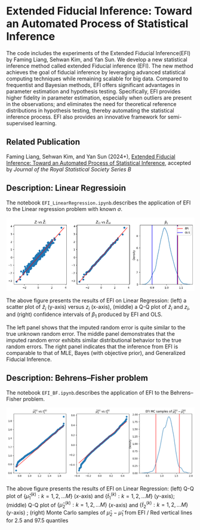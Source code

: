 Extended Fiducial Inference: Toward an Automated Process of Statistical Inference
===============

The code includes the experiments of the Extended Fiducial Inference(EFI) by Faming Liang, Sehwan Kim, and Yan Sun. We develop a new statistical inference method called extended Fiducial inference (EFI). 
The new method achieves the goal of fiducial inference by leveraging advanced statistical computing techniques while remaining scalable for big data. Compared to frequentist and Bayesian methods, EFI offers significant advantages in parameter estimation and hypothesis testing. Specifically, EFI provides higher fidelity in parameter estimation, especially when outliers are present in the observations; and eliminates the need for theoretical reference distributions in hypothesis testing, thereby automating the statistical inference process. EFI also provides an innovative framework for semi-supervised learning.

## Related Publication

Faming Liang, Sehwan Kim, and Yan Sun (2024+), [Extended Fiducial Inference: Toward an Automated Process of Statistical Inference](https://arxiv.org/abs/2407.21622), accepted by *Journal of the Royal Statistical Society Series B*


## Description: Linear Regressioin

The notebook `EFI_LinearRegression.ipynb`.describes the application of EFI to the Linear regression problem with known $\sigma$.

<p align="center">
    <img src="img/LR_example.png" width=600>
</p>

The above figure presents the results of EFI on Linear Regression: (left) a scatter plot of $\hat{z}_{i}$ (y-axis) versus $z_i$ (x-axis), (middle) a Q-Q plot of $\hat{z}_i$ and $z_i$, and (right) confidence intervals of $\beta_1$ produced by EFI and OLS.

The left panel shows that the imputed random error is quite similar to the true unknown random error. The middle panel demonstrates that the imputed random error exhibits similar distributional behavior to the true random errors. The right panel indicates that the inference from EFI is comparable to that of MLE, Bayes (with objective prior), and Generalized Fiducial Inference.

## Description: Behrens–Fisher problem

The notebook `EFI_BF.ipynb`.describes the application of EFI to the Behrens–Fisher problem. 

<p align="center">
    <img src="img/BF_example.png" width=600>
</p>

The above figure presents the results of EFI on Linear Regression: (left) Q-Q plot of $\{\hat{\mu}_1^{(k)}: k=1,2,\ldots M\}$ ($x$-axis)  and $\{\tilde{t}_1^{(k)}: k=1,2,\ldots M \}$ ($y$-axis); (middle) Q-Q plot of $\{\hat{\mu}_2^{(k)}: k=1,2,\ldots M\}$  ($x$-axis) and $\{\tilde{t}_2^{(k)}: k=1,2,\ldots M\}$ ($y$-axis) ; (right) Monte Carlo samples of $\hat{\mu}_2-\hat{\mu}_1$ from EFI / Red vertical lines for 2.5 and 97.5 quantiles
